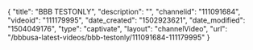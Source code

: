 {
    "title": "BBB TESTONLY",
    "description": "",
    "channelid": "111091684",
    "videoid": "111179995",
    "date_created": "1502923621",
    "date_modified": "1504049176",
    "type": "captivate",
    "layout": "channelVideo",
    "url": "\/bbbusa-latest-videos\/bbb-testonly\/111091684-111179995"
}